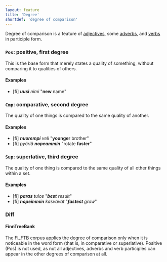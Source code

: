 ```yaml
---
layout: feature
title: 'Degree'
shortdef: 'degree of comparison'
---
```


Degree of comparison is a feature of [adjectives](fi-pos/ADJ),
some [adverbs](fi-pos/ADV), and [verbs](fi-pos/VERB) in participle form.

### <a name="Pos">`Pos`</a>: positive, first degree

This is the base form that merely states a quality of something, without
comparing it to qualities of others.

#### Examples

* [fi] _<b>uusi</b> nimi_ "<b>new</b> name"

### <a name="Cmp">`Cmp`</a>: comparative, second degree

The quality of one things is compared to the same quality of another.

#### Examples

* [fi] _<b>nuorempi</b> veli_ "<b>younger</b> brother"
* [fi] _pyöriä <b>nopeammin</b>_ "rotate <b>faster</b>"

### <a name="Sup">`Sup`</a>: superlative, third degree

The quality of one thing is compared to the same quality of all other
things within a set.

#### Examples

* [fi] _<b>paras</b> tulos_ "_<b>best</b> result_"
* [fi] _<b>nopeimmin</b> kasvavat_ "_<b>fastest</b> grow_"

### Diff

#### FinnTreeBank

The FI_FTB corpus applies the degree of comparison only when it is noticeable in the word form (that is, in comparative or superlative). Positive (Pos) is not used, as not all adjectives, adverbs and verb participles can appear in the other degrees of comparison at all.
<!-- Interlanguage links updated Čt lis 12 09:43:01 CET 2020 -->
